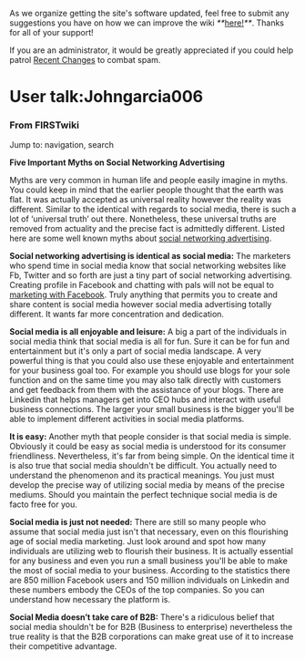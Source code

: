 As we organize getting the site's software updated, feel free to submit any
suggestions you have on how we can improve the wiki
_**_[here!](/index.php/User:Hallry/Suggestions "User:Hallry/Suggestions"
)_**_. Thanks for all of your support!

If you are an administrator, it would be greatly appreciated if you could help
patrol [Recent Changes](/index.php/Special:Recentchanges
"Special:Recentchanges" ) to combat spam.

# User talk:Johngarcia006

### From FIRSTwiki

Jump to: navigation, search

**Five Important Myths on Social Networking Advertising**

  

Myths are very common in human life and people easily imagine in myths. You
could keep in mind that the earlier people thought that the earth was flat. It
was actually accepted as universal reality however the reality was different.
Similar to the identical with regards to social media, there is such a lot of
‘universal truth’ out there. Nonetheless, these universal truths are removed
from actuality and the precise fact is admittedly different. Listed here are
some well known myths about [social networking
advertising](http://www.socialadgigs.com/ "http://www.socialadgigs.com/" ).

**Social networking advertising is identical as social media:** The marketers who spend time in social media know that social networking websites like Fb, Twitter and so forth are just a tiny part of social networking advertising. Creating profile in Facebook and chatting with pals will not be equal to [marketing with Facebook](http://www.dc495.com/wiki/index.php?title=User_talk:Johngarcia006 "http://www.dc495.com/wiki/index.php?title=User_talk:Johngarcia006" ). Truly anything that permits you to create and share content is social media however social media advertising totally different. It wants far more concentration and dedication. 

**Social media is all enjoyable and leisure:** A big a part of the individuals in social media think that social media is all for fun. Sure it can be for fun and entertainment but it's only a part of social media landscape. A very powerful thing is that you could also use these enjoyable and entertainment for your business goal too. For example you should use blogs for your sole function and on the same time you may also talk directly with customers and get feedback from them with the assistance of your blogs. There are Linkedin that helps managers get into CEO hubs and interact with useful business connections. The larger your small business is the bigger you'll be able to implement different activities in social media platforms. 

**It is easy:** Another myth that people consider is that social media is simple. Obviously it could be easy as social media is understood for its consumer friendliness. Nevertheless, it's far from being simple. On the identical time it is also true that social media shouldn't be difficult. You actually need to understand the phenomenon and its practical meanings. You just must develop the precise way of utilizing social media by means of the precise mediums. Should you maintain the perfect technique social media is de facto free for you. 

**Social media is just not needed:** There are still so many people who assume that social media just isn't that necessary, even on this flourishing age of social media marketing. Just look around and spot how many individuals are utilizing web to flourish their business. It is actually essential for any business and even you run a small business you'll be able to make the most of social media to your business. According to the statistics there are 850 million Facebook users and 150 million individuals on Linkedin and these numbers embody the CEOs of the top companies. So you can understand how necessary the platform is. 

**Social Media doesn’t take care of B2B:** There's a ridiculous belief that social media shouldn't be for B2B (Business to enterprise) nevertheless the true reality is that the B2B corporations can make great use of it to increase their competitive advantage. 

